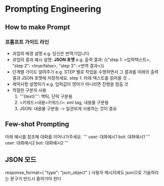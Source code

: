 # Prompting Engineering

## How to make Prompt
### 프롬프트 가이드 라인
- 과업의 배경 설명 
    e.g. 당신은 번역기입니다
- 과업의 결과 예시 설명: **JSON 포맷**
    e.g. 출력 결과: {{"step 1: <입력텍스트>, "step 2": <true/false>, "step 3": <번역 결과>}}
- 단계별 가이드 알려주기
    e.g.  STEP 별로 작업을 수행하면서 그 결과를 아래의 출력 결과 JSON 포맷에 저장하세요.
    step 1. 아래 텍스트를 읽어올 것 ..
- 제약사항 설명하기
    e.g. 입력값이 영어가 아니라면 진행을 멈출 것
- 적절한 구분자 사용
    1. '''{text}''': 백틱, 단락 구분용
    2. <키워드>내용<키워드/>: xml tag, 내용물 구분용
    3. JSON: 내용물 구분용
    -> 일관되게 사용하는 것이 중요

## Few-shot Prompting

아래 예시를 참조해 대화를 이어나가주세요.
'''
user: 대화예시1
bot: 대화예시1
'''
user: 대화예시2
bot: 대화예시2
'''

## JSON 모드

response_format={ "type": "json_object" }
사용자 메시지에도 json으로 기술하라는 문구가 반드시 들어가야 한다
